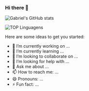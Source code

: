 ### Hi there 👋

![Gabriel's GitHub stats](https://github-readme-stats.vercel.app/api?username=GabrielMiguelME&theme=codeSTACKr)

![TOP Linguagens](https://github-readme-stats.vercel.app/api/top-langs/?username=GabrielMiguelME&layout=compact&theme=codeSTACKr)




Here are some ideas to get you started:

- 🔭 I’m currently working on ...
- 🌱 I’m currently learning ...
- 👯 I’m looking to collaborate on ...
- 🤔 I’m looking for help with ...
- 💬 Ask me about ...
- 📫 How to reach me: ...
- 😄 Pronouns: ...
- ⚡ Fun fact: ...

